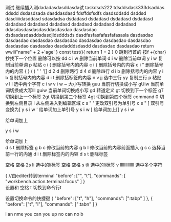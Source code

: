  测试
 继续插入测dadadasdasddasda试
 taskdsds222
 tdsddsdask333dsaddas
 ddsdd
 dsdasdsada
 dasddasdasd
 fdsffdsfsdfs
 dasdsddsdd
 dsddsd
 dasdiiiidasddasd
 sdasdadsa
dsdadasd
dsdadasd
dsdadasd
dsdadasd
dsdadasd
dsdadasd
dsdadasd
dsdadasd
dsdadasd
dsdadasd
ddasdasdasdasdasddasdasdao
dasdasdao
dsdasdasdasddsdasdjldsdddsds
dasdfasfasfafasfafasasla
dasdasdao
dasdasdao
dasdasdao
dasdasdao
dasdasdao
dasdasdao
dasdasdao
dasdasdao
dasdasdao
dasdadddsdasdd
dasdasdao
dasdasdao
  return wwiii"name" + 2 +'age'
}
const test(){
    return 1 + 2
}
0 跳到行首的
按f +{char} 抄找下一个位置
删除可以按 dd
c i w  删除当前单词
d i w  删除当前单词
y i w 复制当前单词 p 粘贴
c i ( 删除括号内的内容
c i { 删除括号内的内容
c i " 删除括号内的内容 { } ( ) " ' '[]
d 2 d  删除两行
d 4 d  删除四行
d i b 删除括号内的内容
y i b 复制括号内的内容
d i t 删除括标签的内容
n v jj 选中三行 yy 复制三行 p 粘贴  
v l l 选中两个字符
c i w 
v i w 
~ 大小写转换
guu 当前行切换成小写
gUiw 当前单词切换成大写lll
guiw 当前单词切换成小写
 gd 转道定义
 gt 切换到下一个标签
  gT 切换到上一个标签
  2gt 切换到第二个标签
  4gt 切换到第四个标签
  command 0 切换到左侧目录
  l 从左侧进入到编辑区域
  c s " ' 更改双引号为单引号
  c s " [  双引号变换为[ 
  y s i w '    给单词加上单引号
  y s i w [    给单词加上[]
   y s i w <p>    给单词加上<p>
    y s i w <div>    给单词加上<div>
    d s t 删除标签
   g b c  修改当前的内容
   g b I 修改当前的内容前面插入
   g c c 选择当前一行的内通
   d i t 删除标签内的内容
   d s t 删除标签

   空格 空格 2s  li  选中的li标签
    空格 空格 s  tli  选中的li标签
v lllllllllllll 选中多个字符


   {
    //由editer转到terminal
    "before": ["<leader>", "t"],
    "commands": [
      "workbench.action.terminal.focus"
    ]
   }  
   设置和 空格 t 切换到命令行t


   设置切换命令的快捷键
     {
    "before": ["t", "h"],
    "commands": [":tabp"    ]
   },
   {
    "before": ["t", "l"],
    "commands": [":tabn"    ]
   } 

i an nme you can you up no can no b